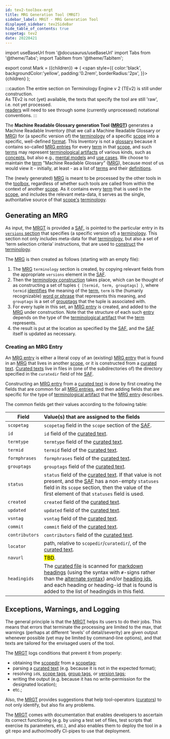 ```yaml
---
id: tev2-toolbox-mrgt
title: MRG Generation Tool (MRGT)
sidebar_label: MRGT - MRG Generation Tool
displayed_sidebar: tev2SideBar
hide_table_of_contents: true
scopetag: tev2
date: 20220421
---
```


import useBaseUrl from '@docusaurus/useBaseUrl'
import Tabs from '@theme/Tabs';
import TabItem from '@theme/TabItem';

<!-- Use 'Mark' as an HTML tag, e.g. <Mark>text to mark</Mark?-->
export const Mark = ({children}) => (
  <span style={{ color:'black', backgroundColor:'yellow', padding:'0.2rem', borderRadius:'2px', }}>
    {children}
  </span> );

:::caution
The entire section on Terminology Engine v 2 (TEv2) is still under construction.<br/>
As TEv2 is not (yet) available, the texts that specify the tool are still 'raw', i.e. not yet processed.<br/>[readers](@) will need to see through some (currently unprocessed) notational conventions.
:::

The **Machine Readable Glossary generation Tool ([MRGT](@))** generates a Machine Readable Inventory (that we call a Machine Readable Glossary or [MRG](@)) for (a specific version of) the [terminology](@) of a specific [scope](@) into a specific, well-defined [format](tev2-spec-mrg). This Inventory is not a [glossary](@) because it contains so-called [MRG entries](@) for every [term](@) in that [scope](@), and such [terms](@) may represent [terminological artifacts](@) of various kinds, such as [concepts](@), but also e.g., [mental models](pattern@) and [use cases](@). We choose to maintain the [term](@) "Machine Readable Glossary" ([MRG](@)), because most of us would view it - initially, at least - as a list of [terms](@) and their [definitions](@).

The (newly generated) [MRG](@) is meant to be processed by the other tools in the [toolbox](tev2-toolbox), regardless of whether such tools are called from within the context of another [scope](@). As it contains every [term](@) that is used in the [scope](@), and includes the relevant meta-data, it serves as the single, authoritative source of that [scope's](@) [terminology](@).

## Generating an MRG

As input, the [MRGT](@) is provided a [SAF](@), is pointed to the particular entry in its [`versions` section](tev2-spec-saf#terminology) that specifies (a specific version of) a [terminology](@). This section not only includes meta-data for that [terminology](@), but also a set of 'term selection criteria' instructions, that are used to [construct](terminology-construction) the [terminology](@).

The [MRG](@) is then created as follows (starting with an empty file):

1. The [MRG](@) `terminology` section is created, by copying relevant fields from the appropriate `versions` element in the [SAF](@).
2. Then the [terminology construction](terminology-construction) takes place, which can be thought of as constructing a set of tuples `{ [termid, term, grouptags] }`, where `termid` [identifies](@) the meaning of the [term](@), `term` is the (humanly recognizable) [word or phrase](term@) that represents this meaning, and `grouptags` is a set of [grouptags](@) that the tuple is associated with.
3. For every tuple in this set, an [MRG entry](@) is created, and added to the [MRG](@) under construction. Note that the structure of each such [entry](mrg-entry@) depends on the type of the [terminological artifact](@) that the [term](@) represents.
4. the result is put at the location as specified by the [SAF](@), and the [SAF](@) itself is updated as necessary.

### Creating an MRG Entry

An [MRG entry](@) is either a literal copy of an (existing) [MRG entry](@) that is found in an [MRG](@) that lives in another [scope](@), or it is constructed from a [curated text](@). [Curated texts](@) live in files in (one of the subdirectories of) the directory specified in the `curatedir` field of hte [SAF](@).

Constructing an [MRG entry](@) from a [curated text](@) is done by first creating the fields that are common for all [MRG entries](@), and then adding fields that are specific for the type of [terminological artifact](@) that the [MRG entry](@) describes.

The common fields get their values according to the following table:

| Field          | Value(s) that are assigned to the fields |
| -------------- | :---------- |
| `scopetag`     | `scopetag` field in the `scope` section of the [SAF](@). |
| `id`           | `id` field of the [curated text](@). |
| `termtype`     | `termtype` field of the [curated text](@). |
| `termid`       | `termid` field of the [curated text](@). |
| `formphrases`  | `formphrases` field of the [curated text](@). |
| `grouptags`    | `grouptags` field of the [curated text](@). |
| `status`       | `status` field of the [curated text](@). If that value is not present, and the [SAF](@) has a non-empty `statuses` field in its `scope` section, then the value of the first element of that `statuses` field is used. |
| `created`      | `created` field of the [curated text](@). |
| `updated`      | `updated` field of the [curated text](@). |
| `vsntag`       | `vsntag` field of the [curated text](@). |
| `commit`       | `commit` field of the [curated text](@). |
| `contributors` | `contributors` field of the [curated text](@). |
| `locator`      | path, relative to `scopedir`/`curatedir`/, of the [curated text](@). |
| `navurl`       | <Mark>TBD</Mark>. |
| `headingids`   | The [curated file](@) is scanned for [markdown headings](https://www.markdownguide.org/basic-syntax/#headings) (using the syntax with `#`-signs rather than the [alternate syntax](https://www.markdownguide.org/basic-syntax/#alternate-syntax)) and/or [heading ids](https://www.markdownguide.org/extended-syntax/#linking-to-heading-ids), and each heading or heading-id that is found is added to the list of headingids in this field. |

## Exceptions, Warnings, and Logging

The general principle is that the [MRGT](@) helps its users to do their jobs. This means that errors that terminate the processing are limited to the max, that warnings (perhaps at different 'levels' of detail/severity) are given output whenever possible (yet may be limited by command-line options), and that texts are tailored for the envisaged users of the tool.

The [MRGT](@) logs conditions that prevent it from properly:

- obtaining the [scopedir](@) from a [scopetag](@);
- parsing a [curated text](@) (e.g. because it is not in the expected format);
- resolving `id`s, [scope tags](@), [group tags](@), or [version tags](@);
- writing the output (e.g. because it has no write-permission for the designated location);
- etc.;

Also, the [MRGT](@) provides suggestions that help tool-operators ([curators](@)) to not only identify, but also fix any problems.

The [MRGT](@) comes with documentation that enables developers to ascertain its correct functioning (e.g. by using a test set of files, test scripts that exercise its parameters, etc.), and also enables them to deploy the tool in a git repo and author/modify CI-pipes to use that deployment.
